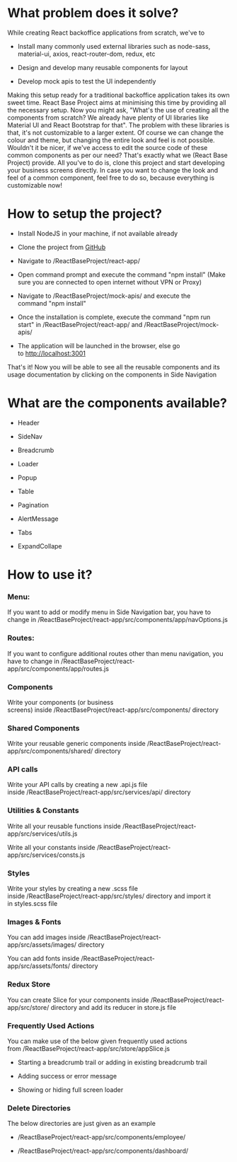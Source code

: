 # What problem does it solve?

While creating React backoffice applications from scratch, we've to

* Install many commonly used external libraries such as node-sass, material-ui, axios, react-router-dom, redux, etc

* Design and develop many reusable components for layout

* Develop mock apis to test the UI independently

Making this setup ready for a traditional backoffice application takes its own sweet time. React Base Project aims at minimising this time by providing all the necessary setup. Now you might ask, "What's the use of creating all the components from scratch? We already have plenty of UI libraries like Material UI and React Bootstrap for that". The problem with these libraries is that, it's not customizable to a larger extent. Of course we can change the colour and theme, but changing the entire look and feel is not possible. Wouldn't it be nicer, if we've access to edit the source code of these common components as per our need? That's exactly what we (React Base Project) provide. All you've to do is, clone this project and start developing your business screens directly. In case you want to change the look and feel of a common component, feel free to do so, because everything is customizable now!


# How to setup the project?

* Install NodeJS in your machine, if not available already

* Clone the project from [GitHub](https://github.com/Mounish-Kumar/ReactBaseProject)

* Navigate to /ReactBaseProject/react-app/

* Open command prompt and execute the command "npm install" (Make sure you are connected to open internet without VPN or Proxy)

* Navigate to /ReactBaseProject/mock-apis/ and execute the command "npm install"

* Once the installation is complete, execute the command "npm run start" in /ReactBaseProject/react-app/ and /ReactBaseProject/mock-apis/

* The application will be launched in the browser, else go to [http://localhost:3001](http://localhost:3001)

That's it! Now you will be able to see all the reusable components and its usage documentation by clicking on the components in Side Navigation


# What are the components available?

* Header

* SideNav

* Breadcrumb

* Loader

* Popup

* Table

* Pagination

* AlertMessage

* Tabs

* ExpandCollape


# How to use it?

### Menu:

If you want to add or modify menu in Side Navigation bar, you have to change in /ReactBaseProject/react-app/src/components/app/navOptions.js

### Routes:

If you want to configure additional routes other than menu navigation, you have to change in /ReactBaseProject/react-app/src/components/app/routes.js

### Components

Write your components (or business screens) inside /ReactBaseProject/react-app/src/components/ directory

### Shared Components

Write your reusable generic components inside /ReactBaseProject/react-app/src/components/shared/ directory

### API calls

Write your API calls by creating a new .api.js file inside /ReactBaseProject/react-app/src/services/api/ directory

### Utilities & Constants

Write all your reusable functions inside /ReactBaseProject/react-app/src/services/utils.js

Write all your constants inside /ReactBaseProject/react-app/src/services/consts.js

### Styles

Write your styles by creating a new .scss file inside /ReactBaseProject/react-app/src/styles/ directory and import it in styles.scss file

### Images & Fonts

You can add images inside /ReactBaseProject/react-app/src/assets/images/ directory

You can add fonts inside /ReactBaseProject/react-app/src/assets/fonts/ directory

### Redux Store

You can create Slice for your components inside /ReactBaseProject/react-app/src/store/ directory and add its reducer in store.js file

### Frequently Used Actions

You can make use of the below given frequently used actions from /ReactBaseProject/react-app/src/store/appSlice.js

* Starting a breadcrumb trail or adding in existing breadcrumb trail

* Adding success or error message

* Showing or hiding full screen loader

### Delete Directories

The below directories are just given as an example

* /ReactBaseProject/react-app/src/components/employee/

* /ReactBaseProject/react-app/src/components/dashboard/